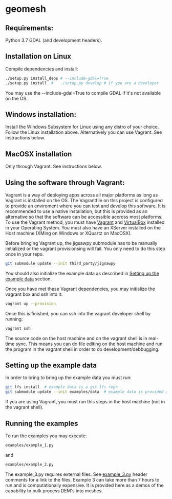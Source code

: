 # geomesh

## Requirements:
Python 3.7
GDAL (and development headers).


## Installation on Linux
Compile dependencies and install:
```bash
./setup.py install_deps # --include-gdal=True 
./setup.py install  #   ./setup.py develop # if you are a developer
```
You may use the --include-gdal=True to compile GDAL if it's not available on the OS.

## Windows installation:
Install the Windows Subsystem for Linux using any distro of your choice. Follow the Linux installation above.
Alternatively you can use Vagrant. See instructions below.

## MacOSX installation
Only through Vagrant. See instructions below.

## Using the software through Vagrant:
Vagrant is a way of deploying apps across all major platforms as long as Vagrant is installed on the OS.
The Vagrantfile on this project is configured to provide an enviroment where you can test and develop this software. It is recommended to use a native installation, but this is provided as an alternative so that the software can be accessible accross most platforms.
To use the Vagrant method, you must have [Vagrant](https://www.vagrantup.com/downloads.html) and [VirtualBox](https://www.virtualbox.org/wiki/Downloads) installed in your Operating System. You must also have an XServer installed on the Host machine (XMing on Windows or XQuartz on MacOSX).

Before bringing Vagrant up, the jigsawpy submodule has to be manually initialized or the vagrant provisionsing will fail. You only need to do this step once in your repo.

```bash
git submodule update --init third_party/jigsawpy
```

You should also initialize the example data as described in [Setting up the example data](#setting-up-the-example-data) section.

Once you have met these Vagrant dependencies, you may initialize the vagrant box and ssh into it:

```bash
vagrant up --provision
```
Once this is finished, you can ssh into the vagrant developer shell by running:

```bash
vagrant ssh
```

The source code on the host machine and on the vagrant shell is in real-time sync. This means you can do file editing on the host machine and run the program in the vagrant shell in order to do development/debbugging.

## Setting up the example data
In order to bring to bring up the example data you must run:
```bash
git lfs install  # example data is a git-lfs repo
git submodule update --init examples/data  # example data is provided as submodule
```
If you are using Vagrant, you must run this steps in the host machine (not in the vagrant shell).

## Running the examples
To run the examples you may execute:
```bash
examples/example_1.py
```
and
```bash
examples/example_2.py
```
The example_3.py requires external files. See [example_3.py](examples/example_3.py) header comments for a link to the files. Example 3 can take more than 7 hours to run and is computationally expensive. It is provided here as a demos of the capability to bulk process DEM's into meshes.
